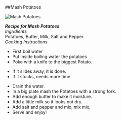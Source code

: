 ##Mash Potatoes

![Mash Potatoes](https://static01.nyt.com/images/2021/11/03/dining/JM-Mashed-Potatoes/JM-Mashed-Potatoes-threeByTwoMediumAt2X.jpg)

**_Recipe for Mash Potatoes_**  
_Ingridients_  
Potatoes, Butter, Milk, Salt and Pepper.  
_Cooking Instructions_
* First boil water  
* Put inside boiling water the potatoes  
* Poke with a knife to the biggest Potato.  
 - If it slides away, it is done.  
 - If it stucks, needs more time.  
* Drain the water.  
* In a big plate mash the Potatoes with a strong fork.  
* Add enough butter to make it moisture.  
* Add a little milk so it looks not dry.  
* Add salt and pepper and mix, mix mix.  
* Serve and enjoy!  
